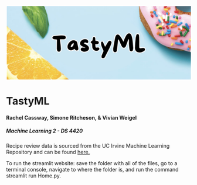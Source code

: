 ![Cover Photo](Figures/cover_photo.png)
# TastyML
#### Rachel Cassway, Simone Ritcheson, & Vivian Weigel
##### Machine Learning 2 - DS 4420

Recipe review data is sourced from the UC Irvine Machine Learning Repository and can be found [here.](https://archive.ics.uci.edu/dataset/911/recipe+reviews+and+user+feedback+dataset) 

To run the streamlit website: save the folder with all of the files, go to a terminal console, navigate to where the folder is, and run the command streamlit run Home.py.
